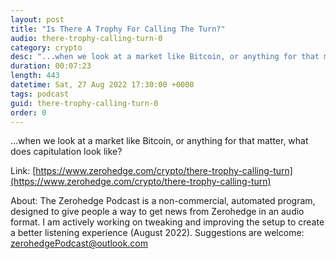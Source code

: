 ```yaml
---
layout: post
title: "Is There A Trophy For Calling The Turn?"
audio: there-trophy-calling-turn-0
category: crypto
desc: "...when we look at a market like Bitcoin, or anything for that matter, what does capitulation look like?"
duration: 00:07:23
length: 443
datetime: Sat, 27 Aug 2022 17:30:00 +0000
tags: podcast
guid: there-trophy-calling-turn-0
order: 0
---
```

...when we look at a market like Bitcoin, or anything for that matter, what does capitulation look like?

Link: [https://www.zerohedge.com/crypto/there-trophy-calling-turn](https://www.zerohedge.com/crypto/there-trophy-calling-turn)

About: The Zerohedge Podcast is a non-commercial, automated program, designed to give people a way to get news from Zerohedge in an audio format.  I am actively working on tweaking and improving the setup to create a better listening experience (August 2022).  Suggestions are welcome: [zerohedgePodcast@outlook.com](mailto:zerohedgePodcast@outlook.com)